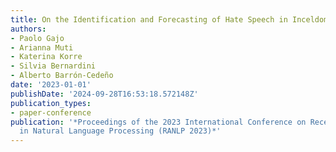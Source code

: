```yaml
---
title: On the Identification and Forecasting of Hate Speech in Inceldom
authors:
- Paolo Gajo
- Arianna Muti
- Katerina Korre
- Silvia Bernardini
- Alberto Barrón-Cedeño
date: '2023-01-01'
publishDate: '2024-09-28T16:53:18.572148Z'
publication_types:
- paper-conference
publication: '*Proceedings of the 2023 International Conference on Recent  Advances
  in Natural Language Processing (RANLP 2023)*'
---
```

